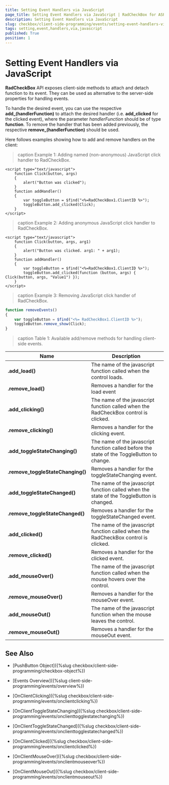 ```yaml
---
title: Setting Event Handlers via JavaScript
page_title: Setting Event Handlers via JavaScript | RadCheckBox for ASP.NET AJAX Documentation
description: Setting Event Handlers via JavaScript
slug: checkbox/client-side-programming/events/setting-event-handlers-via-javascript
tags: setting,event,handlers,via,javascript
published: True
position: 1
---
```


# Setting Event Handlers via JavaScript

**RadCheckBox** API exposes client-side methods to attach and detach function to its event. They  can be used as alternative to the server-side properties for handling events. 

To handle the desired event, you can use the respective **add_<eventName>(handlerFunction)** to attach the desired handler (i.e. **add_clicked** for the clicked event), where the parameter *handlerFunction* should be of type **function**. To remove the handler that has been added previously, the respective **remove_<eventName>(handlerFunction)** should be used.

Here follows examples showing how to add and remove handlers on the client:

>caption Example 1: Adding named (non-anonymous) JavaScript click handler to RadCheckBox.

````ASP.NET
<script type="text/javascript">
	function Click(button, args)
	{
		alert("Button was clicked");
	}
	function addHandler()
	{
		var toggleButton = $find("<%=RadCheckBox1.ClientID %>");
		toggleButton.add_clicked(Click);
	}
</script>
````

>caption Example 2: Adding anonymous JavaScript click handler to RadCheckBox.

````ASP.NET
<script type="text/javascript">
	function Click(button, args, arg1)
	{
		alert("Button was clicked. arg1: " + arg1);
	}
	function addHandler()
	{
		var toggleButton = $find("<%=RadCheckBox1.ClientID %>");
		toggleButton.add_clicked(function (button, args) { Click(button, args, "Value1") });
	}
</script>
````

>caption Example 3: Removing JavaScript click handler of RadCheckBox.

````JavaScript
function removeEvents()
{
    var toggleButton = $find("<%= RadCheckBox1.ClientID %>");
    toggleButton.remove_show(Click);
}
````

>caption Table 1: Available add/remove methods for handling client-side events.

| Name | Description |
| ------ | ------ |
| **.add_load()** |The name of the javascript function called when the control loads.|
| **.remove_load()** |Removes a handler for the load event|
| **.add_clicking()** |The name of the javascript function called when the RadCheckBox control is clicked.|
| **.remove_clicking()** |Removes a handler for the clicking event.|
| **.add_toggleStateChanging()** |The name of the javascript function called before the state of the ToggleButton to change.|
| **.remove_toggleStateChanging()** |Removes a handler for the toggleStateChanging event.|
| **.add_toggleStateChanged()** |The name of the javascript function called when the state of the ToggleButton is changed.|
| **.remove_toggleStateChanged()** |Removes a handler for the toggleStateChanged event.|
| **.add_clicked()** |The name of the javascript function called when the RadCheckBox control is clicked.|
| **.remove_clicked()** |Removes a handler for the clicked event.|
| **.add_mouseOver()** |The name of the javascript function called when the mouse hovers over the control.|
| **.remove_mouseOver()** |Removes a handler for the mouseOver event.|
| **.add_mouseOut()** |The name of the javascript function when the mouse leaves the control.|
| **.remove_mouseOut()** |Removes a handler for the mouseOut event.|

## See Also

 * [PushButton Object]({%slug checkbox/client-side-programming/checkbox-object%})
 
 * [Events Overview]({%slug client-side-programming/events/overview%})
 
 * [OnClientClicking]({%slug checkbox/client-side-programming/events/onclientclicking%})

 * [OnClientToggleStateChanging]({%slug checkbox/client-side-programming/events/onclienttogglestatechanging%})

 * [OnClientToggleStateChanged]({%slug checkbox/client-side-programming/events/onclienttogglestatechanged%})
 
 * [OnClientClicked]({%slug checkbox/client-side-programming/events/onclientclicked%})
 
 * [OnClientMouseOver]({%slug checkbox/client-side-programming/events/onclientmouseover%})
 
 * [OnClientMouseOut]({%slug checkbox/client-side-programming/events/onclientmouseout%})



